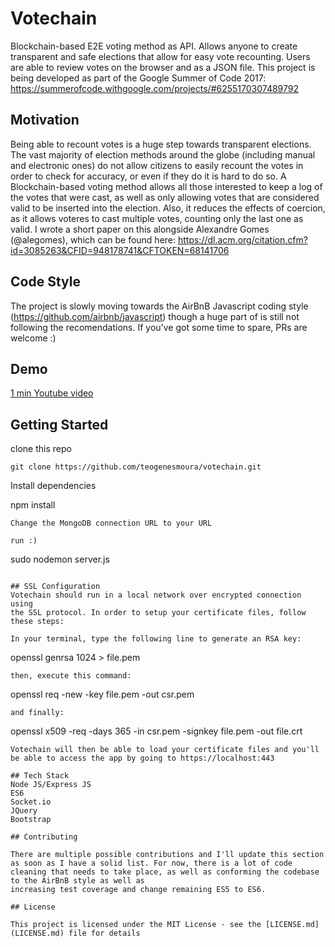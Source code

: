 # Votechain

Blockchain-based E2E voting method as API. Allows anyone to create transparent and safe elections that allow for easy vote recounting. Users are able to review votes on the browser and as a JSON file. This project is being developed as part of the Google Summer of Code 2017:
https://summerofcode.withgoogle.com/projects/#6255170307489792

## Motivation

Being able to recount votes is a huge step towards transparent elections. The vast majority of election methods around the globe (including manual and electronic ones) do not allow citizens to easily recount the votes in order to check for accuracy, or even if they do it is hard to do so. A Blockchain-based voting method allows all those interested to keep a log of the votes that were cast, as well as only allowing votes that are considered valid to be inserted into the election. Also, it reduces the effects of coercion, as it allows voteres to cast multiple votes, counting only the last one as valid. 
I wrote a short paper on this alongside Alexandre Gomes (@alegomes), which can be found here:
https://dl.acm.org/citation.cfm?id=3085263&CFID=948178741&CFTOKEN=68141706

## Code Style
The project is slowly moving towards the AirBnB Javascript coding style (https://github.com/airbnb/javascript) though a huge part of is still not following the recomendations. If you've got some time to spare, PRs are welcome :) 

## Demo
[1 min Youtube video](https://youtu.be/lfjZtcb2u40 "Votechain Demo")

## Getting Started

clone this repo
```
git clone https://github.com/teogenesmoura/votechain.git
``` 
Install dependencies

npm install 
``` 
Change the MongoDB connection URL to your URL

run :)
``` 
sudo nodemon server.js
```

## SSL Configuration
Votechain should run in a local network over encrypted connection using
the SSL protocol. In order to setup your certificate files, follow
these steps:

In your terminal, type the following line to generate an RSA key:
```
openssl genrsa 1024 > file.pem
```
then, execute this command:
```
openssl req -new -key file.pem -out csr.pem
```
and finally:
```
openssl x509 -req -days 365 -in csr.pem -signkey file.pem -out file.crt
```
Votechain will then be able to load your certificate files and you'll be able to access the app by going to https://localhost:443

## Tech Stack
Node JS/Express JS
ES6 
Socket.io
JQuery
Bootstrap

## Contributing

There are multiple possible contributions and I'll update this section as soon as I have a solid list. For now, there is a lot of code cleaning that needs to take place, as well as conforming the codebase to the AirBnB style as well as 
increasing test coverage and change remaining ES5 to ES6.

## License

This project is licensed under the MIT License - see the [LICENSE.md](LICENSE.md) file for details
